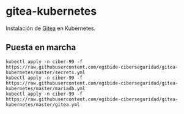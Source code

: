 # gitea-kubernetes

Instalación de [Gitea](https://about.gitea.com/products/gitea/) en Kubernetes.

## Puesta en marcha

```
kubectl apply -n ciber-99 -f https://raw.githubusercontent.com/egibide-ciberseguridad/gitea-kubernetes/master/secrets.yml
kubectl apply -n ciber-99 -f https://raw.githubusercontent.com/egibide-ciberseguridad/gitea-kubernetes/master/mariadb.yml
kubectl apply -n ciber-99 -f https://raw.githubusercontent.com/egibide-ciberseguridad/gitea-kubernetes/master/gitea.yml
```
